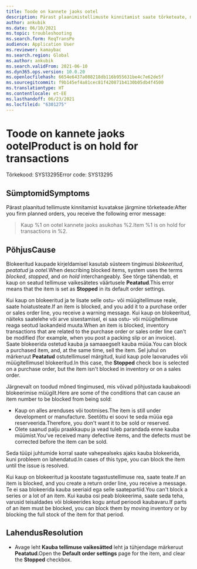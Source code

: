 ```yaml
---
title: Toode on kannete jaoks ootel
description: Pärast plaanimistellimuste kinnitamist saate tõrketeate, mis kinnitab, et kaup on kannete jaoks ootel.
author: ankubik
ms.date: 06/10/2021
ms.topic: troubleshooting
ms.search.form: ReqTransPo
audience: Application User
ms.reviewer: kamaybac
ms.search.region: Global
ms.author: ankubik
ms.search.validFrom: 2021-06-10
ms.dyn365.ops.version: 10.0.20
ms.openlocfilehash: 6654e6437a088218db116b955631be4c7e62de5f
ms.sourcegitcommit: f9b145ef4a81cec81f420871b4130b05db4f4500
ms.translationtype: HT
ms.contentlocale: et-EE
ms.lasthandoff: 06/23/2021
ms.locfileid: "6301275"
---
```

# <a name="product-is-on-hold-for-transactions"></a><span data-ttu-id="5c9c5-103">Toode on kannete jaoks ootel</span><span class="sxs-lookup"><span data-stu-id="5c9c5-103">Product is on hold for transactions</span></span>

<span data-ttu-id="5c9c5-104">Tõrkekood: SYS13295</span><span class="sxs-lookup"><span data-stu-id="5c9c5-104">Error code: SYS13295</span></span>

## <a name="symptoms"></a><span data-ttu-id="5c9c5-105">Sümptomid</span><span class="sxs-lookup"><span data-stu-id="5c9c5-105">Symptoms</span></span>

<span data-ttu-id="5c9c5-106">Pärast plaanitud tellimuste kinnitamist kuvatakse järgmine tõrketeade:</span><span class="sxs-lookup"><span data-stu-id="5c9c5-106">After you firm planned orders, you receive the following error message:</span></span>

> <span data-ttu-id="5c9c5-107">Kaup %1 on ootel kannete jaoks asukohas %2.</span><span class="sxs-lookup"><span data-stu-id="5c9c5-107">Item %1 is on hold for transactions in %2.</span></span>

## <a name="cause"></a><span data-ttu-id="5c9c5-108">Põhjus</span><span class="sxs-lookup"><span data-stu-id="5c9c5-108">Cause</span></span>

<span data-ttu-id="5c9c5-109">Blokeeritud kaupade kirjeldamisel kasutab süsteem tingimusi *blokeeritud*, *peatatud* ja *ootel*.</span><span class="sxs-lookup"><span data-stu-id="5c9c5-109">When describing blocked items, system uses the terms *blocked*, *stopped*, and *on hold* interchangeably.</span></span> <span data-ttu-id="5c9c5-110">See tõrge tähendab, et kaup on seatud tellimuse vaikesätetes väärtusele **Peatatud**.</span><span class="sxs-lookup"><span data-stu-id="5c9c5-110">This error means that the item is set as **Stopped** in its default order settings.</span></span>

<span data-ttu-id="5c9c5-111">Kui kaup on blokeeritud ja te lisate selle ostu- või müügitellimuse reale, saate hoiatusteate.</span><span class="sxs-lookup"><span data-stu-id="5c9c5-111">If an item is blocked, and you add it to a purchase order or sales order line, you receive a warning message.</span></span> <span data-ttu-id="5c9c5-112">Kui kaup on blokeeritud, näiteks saatelehe või arve sisestamisel, ei saa ostu- või müügitellimuse reaga seotud laokandeid muuta.</span><span class="sxs-lookup"><span data-stu-id="5c9c5-112">When an item is blocked, inventory transactions that are related to the purchase order or sales order line can't be modified (for example, when you post a packing slip or an invoice).</span></span> <span data-ttu-id="5c9c5-113">Saate blokeerida ostetud kauba ja samaaegselt kauba müüa.</span><span class="sxs-lookup"><span data-stu-id="5c9c5-113">You can block a purchased item, and, at the same time, sell the item.</span></span> <span data-ttu-id="5c9c5-114">Sel juhul on märkeruut **Peatatud** ostutellimusel märgitud, kuid kaup pole laovarudes või müügitellimusel blokeeritud.</span><span class="sxs-lookup"><span data-stu-id="5c9c5-114">In this case, the **Stopped** check box is selected on a purchase order, but the item isn't blocked in inventory or on a sales order.</span></span>

<span data-ttu-id="5c9c5-115">Järgnevalt on toodud mõned tingimused, mis võivad põhjustada kaubakoodi blokeerimise müügilt.</span><span class="sxs-lookup"><span data-stu-id="5c9c5-115">Here are some of the conditions that can cause an item number to be blocked from being sold:</span></span>

- <span data-ttu-id="5c9c5-116">Kaup on alles arenduses või tootmises.</span><span class="sxs-lookup"><span data-stu-id="5c9c5-116">The item is still under development or manufacture.</span></span> <span data-ttu-id="5c9c5-117">Seetõttu ei soovi te seda müüa ega reserveerida.</span><span class="sxs-lookup"><span data-stu-id="5c9c5-117">Therefore, you don't want it to be sold or reserved.</span></span>
- <span data-ttu-id="5c9c5-118">Olete saanud palju praakkaupu ja vead tuleb parandada enne kauba müümist.</span><span class="sxs-lookup"><span data-stu-id="5c9c5-118">You've received many defective items, and the defects must be corrected before the item can be sold.</span></span>

<span data-ttu-id="5c9c5-119">Seda tüüpi juhtumide korral saate vahepealseks ajaks kauba blokeerida, kuni probleem on lahendatud.</span><span class="sxs-lookup"><span data-stu-id="5c9c5-119">In cases of this type, you can block the item until the issue is resolved.</span></span>

<span data-ttu-id="5c9c5-120">Kui kaup on blokeeritud ja koostate tagastustellimuse rea, saate teate.</span><span class="sxs-lookup"><span data-stu-id="5c9c5-120">If an item is blocked, and you create a return order line, you receive a message.</span></span> <span data-ttu-id="5c9c5-121">Te ei saa blokeerida kauba seeriaid ega selle saatepartiid.</span><span class="sxs-lookup"><span data-stu-id="5c9c5-121">You can't block a series or a lot of an item.</span></span> <span data-ttu-id="5c9c5-122">Kui kauba osi peab blokeerima, saate seda teha, varusid teisaldades või blokeerides kogu antud perioodi kaubavaru.</span><span class="sxs-lookup"><span data-stu-id="5c9c5-122">If parts of an item must be blocked, you can block them by moving inventory or by blocking the full stock of the item for that period.</span></span>

## <a name="resolution"></a><span data-ttu-id="5c9c5-123">Lahendus</span><span class="sxs-lookup"><span data-stu-id="5c9c5-123">Resolution</span></span>

- <span data-ttu-id="5c9c5-124">Avage leht **Kauba tellimuse vaikesätted** leht ja tühjendage märkeruut **Peatatud**.</span><span class="sxs-lookup"><span data-stu-id="5c9c5-124">Open the **Default order settings** page for the item, and clear the **Stopped** checkbox.</span></span>
